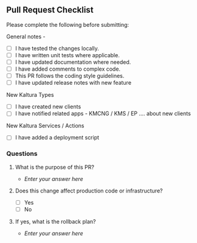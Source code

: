 ## Pull Request Checklist

Please complete the following before submitting:

General notes - 
- [ ] I have tested the changes locally.
- [ ] I have written unit tests where applicable.
- [ ] I have updated documentation where needed.
- [ ] I have added comments to complex code.
- [ ] This PR follows the coding style guidelines.
- [ ] I have updated release notes with new feature

New Kaltura Types
- [ ] I have created new clients
- [ ] I have notified related apps - KMCNG / KMS / EP .... about new clients

New Kaltura Services / Actions
- [ ] I have added a deployment script

### Questions

1. What is the purpose of this PR?
   - _Enter your answer here_

2. Does this change affect production code or infrastructure?
   - [ ] Yes
   - [ ] No

3. If yes, what is the rollback plan?
   - _Enter your answer here_
